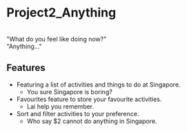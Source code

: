 # Project2_Anything


<br>"What do you feel like doing now?" 
<br>"Anything..."
<br>
## Features
- Featuring a list of activities and things to do at Singapore. 
    - You sure Singapore is boring?<br>
- Favourites feature to store your favourite activities.
    - Lai help you remember.<br>
- Sort and filter activities to your preference. 
    - Who say $2 cannot do anything in Singapore.
